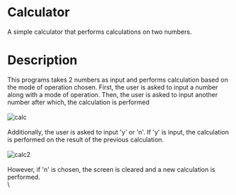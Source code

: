 # Calculator
A simple calculator that performs calculations on two numbers.
# Description
This programs takes 2 numbers as input and performs calculation based on the mode of operation chosen. First, the user is asked to input a number along with a mode of operation.
Then, the user is asked to input another number after which, the calculation is performed
\
\
![calc](https://user-images.githubusercontent.com/64097953/119887719-e75dc000-bf4d-11eb-82bb-4ad9ef96a9cd.png)
\
\
Additionally, the user is asked to input 'y' or 'n'. If 'y' is input, the calculation is performed on the result of the previous calculation.
\
\
![calc2](https://user-images.githubusercontent.com/64097953/119889196-b7afb780-bf4f-11eb-894a-a351e43fd2e5.png)
\
\
However, if 'n' is chosen, the screen is cleared and a new calculation is performed.
\
\

